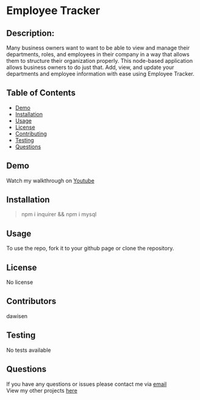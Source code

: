 # Employee Tracker

## Description:
Many business owners want to want to be able to view and manage their departments, roles, and employees in their company in a way that allows them to structure their organization properly. This node-based application allows business owners to do just that. Add, view, and update your departments and employee information with ease using Employee Tracker.

## Table of Contents

* [Demo](#Demo)
* [Installation](#Installation)
* [Usage](#Usage)
* [License](#License)
* [Contributing](#Contributing)
* [Testing](#Testing)
* [Questions](#Questions)

## Demo
Watch my walkthrough on [Youtube](https://youtu.be/ZRvDEHsWDjM)
## Installation

> npm i inquirer && npm i mysql
  
## Usage
To use the repo, fork it to your github page or clone the repository.

## License
No license

## Contributors
dawisen

## Testing
No tests available
  
## Questions
If you have any questions or issues please contact me via [email](daniellewwise@gmail.com)<br>
View my other projects [here](https://github.com/dawisen?tab=repositories)
